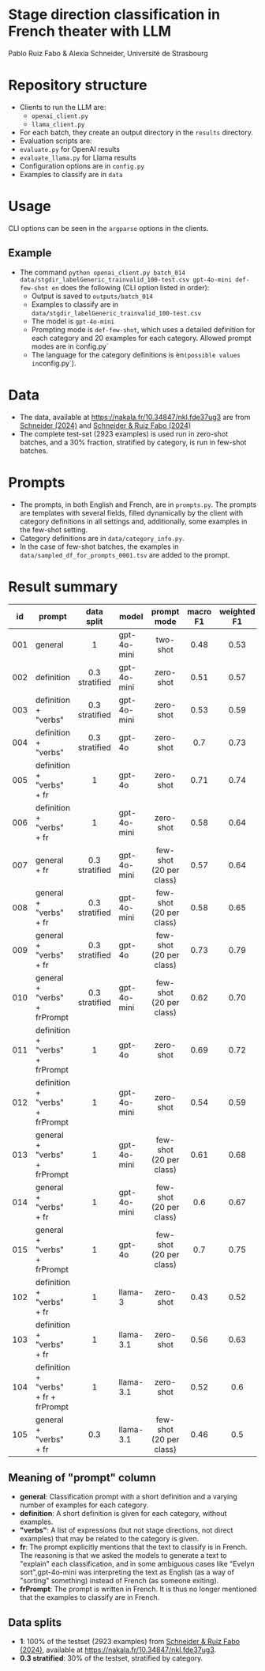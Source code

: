 # Stage direction classification in French theater with LLM
Pablo Ruiz Fabo & Alexia Schneider, Université de Strasbourg
# Repository structure

- Clients to run the LLM are:
  - `openai_client.py`
  - `llama_client.py`
- For each batch, they create an output directory in the `results` directory.
- Evaluation scripts are:
- `evaluate.py` for OpenAI results
- `evaluate_llama.py` for Llama results
- Configuration options are in `config.py`
- Examples to classify are in `data`

# Usage

CLI options can be seen in the `argparse` options in the clients.

## Example
- The command `python openai_client.py batch_014 data/stgdir_labelGeneric_trainvalid_100-test.csv gpt-4o-mini def-few-shot en` does the following (CLI option listed in order):
  - Output is saved to `outputs/batch_014`
  - Examples to classify are in `data/stgdir_labelGeneric_trainvalid_100-test.csv`
  - The model is `gpt-4o-mini`
  - Prompting mode is `def-few-shot`, which uses a detailed definition for each category and 20 examples for each category. Allowed prompt modes are in ̀config.py`
  - The language for the category definitions is  ̀en` (possible values in `config.py`).

# Data

- The data, available at https://nakala.fr/10.34847/nkl.fde37ug3 are from [Schneider (2024)](https://nakala.fr/10.34847/nkl.3ecb73zp) and [Schneider & Ruiz Fabo (2024)](https://aclanthology.org/2024.latechclfl-1.28/)
- The complete test-set (2923 examples) is used run in zero-shot batches, and a 30% fraction, stratified by category, is run in few-shot batches.

# Prompts
- The prompts, in both English and French, are in `prompts.py`. The prompts are templates with several fields, filled dynamically by the client with category definitions in all settings and, additionally, some examples in the few-shot setting.
- Category definitions are in `data/category_info.py`.
- In the case of few-shot batches, the examples in `data/sampled_df_for_prompts_0001.tsv` are added to the prompt.

# Result summary
| id  | prompt                               |   data<br/>split   | model  |       prompt<br/>mode       | macro<br/>F1 | weighted<br/>F1 | acc  |
|-----|--------------------------------------|:------------------:|--------|:---------------------------:|:------------:|:---------------:|:----:|
| 001 | general                              |         1          | gpt-4o-mini |          two-shot           |     0.48     |      0.53       | 0.52 |
| 002 | definition                           | 0.3<br/>stratified | gpt-4o-mini |          zero-shot          |     0.51     |      0.57       | 0.57 |
| 003 | definition + "verbs"                 | 0.3<br/>stratified | gpt-4o-mini |          zero-shot          |     0.53     |      0.59       | 0.57 |
| 004 | definition + "verbs"                 | 0.3<br/>stratified | gpt-4o |          zero-shot          |     0.7      |      0.73       | 0.72 |
| 005 | definition + "verbs" + fr            |         1          | gpt-4o |          zero-shot          |     0.71     |      0.74       | 0.73 |
| 006 | definition + "verbs" + fr            |         1          | gpt-4o-mini |          zero-shot          |     0.58     |      0.64       | 0.61 |
| 007 | general + fr                         | 0.3<br/>stratified | gpt-4o-mini | few-shot<br/>(20 per class) |     0.57     |      0.64       | 0.63 |
| 008 | general + "verbs" + fr               | 0.3<br/>stratified | gpt-4o-mini | few-shot<br/>(20 per class) |     0.58     |      0.65       | 0.67 |
| 009 | general + "verbs" + fr               | 0.3<br/>stratified | gpt-4o | few-shot<br/>(20 per class) |     0.73     |      0.79       | 0.78 |
| 010 | general + "verbs" + frPrompt         | 0.3<br/>stratified | gpt-4o-mini | few-shot<br/>(20 per class) |     0.62     |      0.70       | 0.69 |
| 011 | definition + "verbs" + frPrompt      |         1          | gpt-4o |          zero-shot          |     0.69     |      0.72       | 0.71 |
| 012 | definition + "verbs" + frPrompt      |         1          | gpt-4o-mini |          zero-shot          |     0.54     |      0.59       | 0.57 |
| 013 | general + "verbs" + frPrompt         |         1          | gpt-4o-mini | few-shot<br/>(20 per class) |     0.61     |      0.68       | 0.67 |
| 014 | general + "verbs" + fr               |         1          | gpt-4o-mini | few-shot<br/>(20 per class) |     0.6      |      0.67       | 0.67 |
| 015 | general + "verbs" + frPrompt         |         1          | gpt-4o | few-shot<br/>(20 per class) |     0.7      |      0.75       | 0.75 |
| 102 | definition + "verbs" + fr            |         1          | llama-3 |          zero-shot          |     0.43     |      0.52       | 0.49 |
| 103 | definition + "verbs" + fr            |         1          | llama-3.1 |          zero-shot          |     0.56     |      0.63       | 0.61 |
| 104 | definition + "verbs" + fr + frPrompt |         1          | llama-3.1 |          zero-shot          |     0.52     |       0.6       | 0.62 |
| 105 | general + "verbs" + fr               |        0.3         | llama-3.1 | few-shot<br/>(20 per class) |     0.46     |       0.5       | 0.51 |


## Meaning of "prompt" column
- **general**: Classification prompt with a short definition and a varying number of examples for each category.
- **definition**: A short definition is given for each category, without examples.
- **"verbs"**: A list of expressions (but not stage directions, not direct examples) that may be related to the category is given.
- **fr**: The prompt explicitly mentions that the text to classify is in French. The reasoning is that we asked the models to generate a text to "explain" each classification, and in some ambiguous cases like "Evelyn sort",gpt-4o-mini was interpreting the text as English (as a way of "sorting" something) instead of French (as someone exiting).
- **frPrompt**: The prompt is written in French. It is thus no longer mentioned that the examples to classify are in French.

## Data splits

- **1**: 100% of the testset (2923 examples) from [Schneider & Ruiz Fabo (2024)](https://aclanthology.org/2024.latechclfl-1.28/), available at https://nakala.fr/10.34847/nkl.fde37ug3.
- **0.3 stratified**: 30% of the testset, stratified by category.
